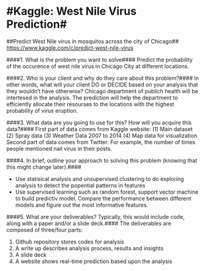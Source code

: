 #Kaggle: West Nile Virus Prediction#
=====================================

##Predict West Nile virus in mosquitos across the city of Chicago##
https://www.kaggle.com/c/predict-west-nile-virus

####1. What is the problem you want to solve####
Predict the probability of the occurence of west nile virus in 
Chicago City at different locations. 


####2. Who is your client and why do they care about this problem?####
In other words, what will your client DO or DECIDE based on your analysis that they wouldn’t have otherwise?
Chicago department of publich health will be intertesed in the analysis. 
The prediction will help the department to efficiently allocate their 
resourses to the locations with the highest probability  of virus eruption. 


####3. What data are you going to use for this? How will you acquire this data?####
First part of data comes from Kaggle website:
(1) Main dataset
(2) Spray data
(3) Weather Data 2007 to 2014
(4) Map data for visualization
Second part of data comes from Twitter:
For example, the number of times people mentioned nail virus in their posts.

####4. In brief, outline your approach to solving this problem (knowing that this might change later).####
* Use statisical analysis and unsupervised clustering to do exploring analysis to detect the popential patterns in features
* Use supervised learning such as random forest, support vector machine to build predictiv model. Compare the performance
between different models and figure out the most informative features. 


####5. What are your deliverables? Typically, this would include code, along with a paper and/or a slide deck.####
The deliverables are composed of three/four  parts:
 1. Github repository stores codes for analysis
 2. A write up describes analysis process, results and insights
 3. A slide deck
 4. A website shows real-time prediction based upon the analysis
